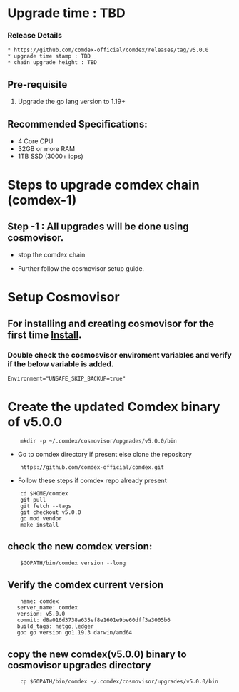 # Upgrade time : TBD

### Release Details
    * https://github.com/comdex-official/comdex/releases/tag/v5.0.0
    * upgrade time stamp : TBD
    * chain upgrade height : TBD


## Pre-requisite
1. Upgrade the go lang version to 1.19+

## Recommended Specifications:
   * 4 Core CPU
   * 32GB or more RAM
   * 1TB SSD (3000+ iops)

# Steps to upgrade comdex chain (comdex-1)

## Step -1 : All upgrades will be done using cosmovisor.

* stop the comdex chain

* Further follow the cosmovisor setup guide.

# Setup Cosmovisor

## For installing and creating cosmovisor for the first time [Install](https://github.com/comdex-official/networks/blob/main/testnet/cosmovisor-setup.md). 

### Double check the cosmosvisor enviroment variables and verify if the below variable is added.

```shell
Environment="UNSAFE_SKIP_BACKUP=true"
```

# Create the updated Comdex binary of v5.0.0

```shell
    mkdir -p ~/.comdex/cosmovisor/upgrades/v5.0.0/bin
```
* Go to comdex directory if present else clone the repository

```shell
    https://github.com/comdex-official/comdex.git
```

* Follow these steps if comdex repo already present

```shell
    cd $HOME/comdex
    git pull
    git fetch --tags
    git checkout v5.0.0
    go mod vendor
    make install
```

## check the new comdex version:

```shell
    $GOPATH/bin/comdex version --long
```

## Verify the comdex current version

```shell
    name: comdex
   server_name: comdex
   version: v5.0.0
   commit: d8a016d3738a635ef8e1601e9be60dff3a3005b6
   build_tags: netgo,ledger
   go: go version go1.19.3 darwin/amd64

```
## copy the new comdex(v5.0.0) binary to cosmovisor upgrades directory

```shell
    cp $GOPATH/bin/comdex ~/.comdex/cosmovisor/upgrades/v5.0.0/bin
```
